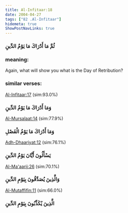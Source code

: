 ```yaml
---
title: Al-Infitaar:18
date: 2004-04-27
tags: ["82 .Al-Infitaar"]
hidemeta: true 
ShowPostNavLinks: true 
---
```

### ثُمَّ مَا أَدْرَاكَ مَا يَوْمُ الدِّينِ
### meaning: 
Again, what will show you what is the Day of Retribution?
### similar verses: 

[Al-Infitaar:17](/82/17) (sim:93.0%)

### وَمَا أَدْرَاكَ مَا يَوْمُ الدِّينِ

[Al-Mursalaat:14](/77/14) (sim:77.9%)

### وَمَا أَدْرَاكَ مَا يَوْمُ الْفَصْلِ

[Adh-Dhaariyat:12](/51/12) (sim:76.1%)

### يَسْأَلُونَ أَيَّانَ يَوْمُ الدِّينِ

[Al-Ma'aarij:26](/70/26) (sim:70.1%)

### وَالَّذِينَ يُصَدِّقُونَ بِيَوْمِ الدِّينِ

[Al-Mutaffifin:11](/83/11) (sim:66.0%)

### الَّذِينَ يُكَذِّبُونَ بِيَوْمِ الدِّينِ
